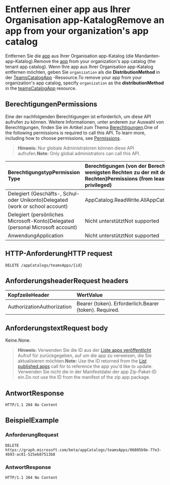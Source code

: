 # <a name="remove-an-app-from-your-organizations-app-catalog"></a><span data-ttu-id="62914-101">Entfernen einer app aus Ihrer Organisation app-Katalog</span><span class="sxs-lookup"><span data-stu-id="62914-101">Remove an app from your organization's app catalog</span></span>



<span data-ttu-id="62914-102">Entfernen Sie die [app](../resources/teamsapp.md) aus Ihrer Organisation app-Katalog (die Mandanten-app-Katalog).</span><span class="sxs-lookup"><span data-stu-id="62914-102">Remove the [app](../resources/teamsapp.md) from your organization's app catalog (the tenant app catalog).</span></span> <span data-ttu-id="62914-103">Wenn Ihre app aus Ihrer Organisation app-Katalog entfernen möchten, geben Sie `organization` als die **DistributionMethod** in der [TeamsCatalogApp](../resources/teamsapp.md) -Ressource.</span><span class="sxs-lookup"><span data-stu-id="62914-103">To remove your app from your organization's app catalog, specify `organization` as the **distributionMethod** in the [teamsCatalogApp](../resources/teamsapp.md) resource.</span></span>

## <a name="permissions"></a><span data-ttu-id="62914-104">Berechtigungen</span><span class="sxs-lookup"><span data-stu-id="62914-104">Permissions</span></span>

<span data-ttu-id="62914-p102">Eine der nachfolgenden Berechtigungen ist erforderlich, um diese API aufrufen zu können. Weitere Informationen, unter anderem zur Auswahl von Berechtigungen, finden Sie im Artikel zum Thema [Berechtigungen](https://developer.microsoft.com/graph/docs/concepts/permissions_reference).</span><span class="sxs-lookup"><span data-stu-id="62914-p102">One of the following permissions is required to call this API. To learn more, including how to choose permissions, see [Permissions](https://developer.microsoft.com/graph/docs/concepts/permissions_reference).</span></span>

><span data-ttu-id="62914-107">**Hinweis:** Nur globale Administratoren können diese API aufrufen.</span><span class="sxs-lookup"><span data-stu-id="62914-107">**Note:** Only global administrators can call this API.</span></span> 

| <span data-ttu-id="62914-108">Berechtigungstyp</span><span class="sxs-lookup"><span data-stu-id="62914-108">Permission Type</span></span>                        | <span data-ttu-id="62914-109">Berechtigungen (von der Berechtigung mit den wenigsten Rechten zu der mit den meisten Rechten)</span><span class="sxs-lookup"><span data-stu-id="62914-109">Permissions (from least to most privileged)</span></span>|
|:----------------------------------     |:-------------|
| <span data-ttu-id="62914-110">Delegiert (Geschäfts-, Schul- oder Unikonto)</span><span class="sxs-lookup"><span data-stu-id="62914-110">Delegated (work or school account)</span></span>     | <span data-ttu-id="62914-111">AppCatalog.ReadWrite.All</span><span class="sxs-lookup"><span data-stu-id="62914-111">AppCatalog.ReadWrite.All</span></span> |
| <span data-ttu-id="62914-112">Delegiert (persönliches Microsoft-Konto)</span><span class="sxs-lookup"><span data-stu-id="62914-112">Delegated (personal Microsoft account)</span></span> | <span data-ttu-id="62914-113">Nicht unterstützt</span><span class="sxs-lookup"><span data-stu-id="62914-113">Not supported</span></span>|
| <span data-ttu-id="62914-114">Anwendung</span><span class="sxs-lookup"><span data-stu-id="62914-114">Application</span></span>                            | <span data-ttu-id="62914-115">Nicht unterstützt</span><span class="sxs-lookup"><span data-stu-id="62914-115">Not supported</span></span>|

## <a name="http-request"></a><span data-ttu-id="62914-116">HTTP-Anforderung</span><span class="sxs-lookup"><span data-stu-id="62914-116">HTTP request</span></span>
<!-- { "blockType": "ignored" } -->
```http
DELETE /appCatalogs/teamsApps/{id}
```

## <a name="request-headers"></a><span data-ttu-id="62914-117">Anforderungsheader</span><span class="sxs-lookup"><span data-stu-id="62914-117">Request headers</span></span>

| <span data-ttu-id="62914-118">Kopfzeile</span><span class="sxs-lookup"><span data-stu-id="62914-118">Header</span></span>        | <span data-ttu-id="62914-119">Wert</span><span class="sxs-lookup"><span data-stu-id="62914-119">Value</span></span>           |
|:--------------|:--------------  |
| <span data-ttu-id="62914-120">Authorization</span><span class="sxs-lookup"><span data-stu-id="62914-120">Authorization</span></span> | <span data-ttu-id="62914-p103">Bearer {token}. Erforderlich.</span><span class="sxs-lookup"><span data-stu-id="62914-p103">Bearer {token}. Required.</span></span>  |

## <a name="request-body"></a><span data-ttu-id="62914-123">Anforderungstext</span><span class="sxs-lookup"><span data-stu-id="62914-123">Request body</span></span>

<span data-ttu-id="62914-124">Keine.</span><span class="sxs-lookup"><span data-stu-id="62914-124">None.</span></span>

><span data-ttu-id="62914-125">**Hinweis:** Verwenden Sie die ID aus der [Liste apps veröffentlicht](./teamsapp_list.md) Aufruf für zurückgegeben, auf um die app zu verweisen, die Sie aktualisieren möchten.</span><span class="sxs-lookup"><span data-stu-id="62914-125">**Note:** Use the ID returned from the [List published apps](./teamsapp_list.md) call for to reference the app you'd like to update.</span></span> <span data-ttu-id="62914-126">Verwenden Sie nicht die in der Manifestdatei der app Zip-Paket-ID ein.</span><span class="sxs-lookup"><span data-stu-id="62914-126">Do not use the ID from the manifest of the zip app package.</span></span>

## <a name="response"></a><span data-ttu-id="62914-127">Antwort</span><span class="sxs-lookup"><span data-stu-id="62914-127">Response</span></span>

```
HTTP/1.1 204 No Content
```

## <a name="example"></a><span data-ttu-id="62914-128">Beispiel</span><span class="sxs-lookup"><span data-stu-id="62914-128">Example</span></span>

### <a name="request"></a><span data-ttu-id="62914-129">Anforderung</span><span class="sxs-lookup"><span data-stu-id="62914-129">Request</span></span>

```http
DELETE https://graph.microsoft.com/beta/appCatalogs/teamsApps/06805b9e-77e3-4b93-ac81-525eb87513b8
```

### <a name="response"></a><span data-ttu-id="62914-130">Antwort</span><span class="sxs-lookup"><span data-stu-id="62914-130">Response</span></span>

```http
HTTP/1.1 204 No Content
```
